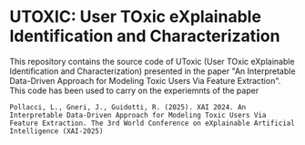 # UTOXIC: User TOxic eXplainable Identification and Characterization 
This repository contains the source code of UToxic (User TOxic eXplainable Identification and Characterization) presented in the paper "An Interpretable Data-Driven Approach for
Modeling Toxic Users Via Feature Extraction". This code has been used to carry on the experiemnts of the paper
    
    Pollacci, L., Gneri, J., Guidotti, R. (2025). XAI 2024. An Interpretable Data-Driven Approach for Modeling Toxic Users Via Feature Extraction. The 3rd World Conference on eXplainable Artificial Intelligence (XAI-2025)
    


